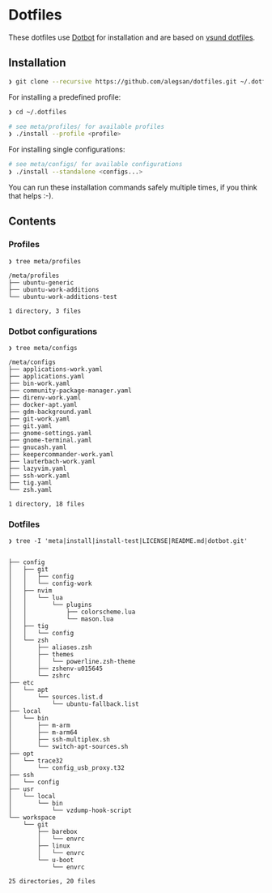 # Dotfiles

These dotfiles use [Dotbot](https://github.com/anishathalye/dotbot) for installation and are
based on [vsund dotfiles](https://github.com/vsund/dotfiles).

## Installation

```bash
❯ git clone --recursive https://github.com/alegsan/dotfiles.git ~/.dotfiles
```

For installing a predefined profile:

```bash
❯ cd ~/.dotfiles

# see meta/profiles/ for available profiles
❯ ./install --profile <profile>
```

For installing single configurations:

```bash
# see meta/configs/ for available configurations
❯ ./install --standalone <configs...>
```

You can run these installation commands safely multiple times, if you think that helps :-).

## Contents

### Profiles

```
❯ tree meta/profiles

/meta/profiles
├── ubuntu-generic
├── ubuntu-work-additions
└── ubuntu-work-additions-test

1 directory, 3 files
```

### Dotbot configurations

```
❯ tree meta/configs

/meta/configs
├── applications-work.yaml
├── applications.yaml
├── bin-work.yaml
├── community-package-manager.yaml
├── direnv-work.yaml
├── docker-apt.yaml
├── gdm-background.yaml
├── git-work.yaml
├── git.yaml
├── gnome-settings.yaml
├── gnome-terminal.yaml
├── gnucash.yaml
├── keepercommander-work.yaml
├── lauterbach-work.yaml
├── lazyvim.yaml
├── ssh-work.yaml
├── tig.yaml
└── zsh.yaml

1 directory, 18 files
```

### Dotfiles

```
❯ tree -I 'meta|install|install-test|LICENSE|README.md|dotbot.git'


├── config
│   ├── git
│   │   ├── config
│   │   └── config-work
│   ├── nvim
│   │   └── lua
│   │       └── plugins
│   │           ├── colorscheme.lua
│   │           └── mason.lua
│   ├── tig
│   │   └── config
│   └── zsh
│       ├── aliases.zsh
│       ├── themes
│       │   └── powerline.zsh-theme
│       ├── zshenv-u015645
│       └── zshrc
├── etc
│   └── apt
│       └── sources.list.d
│           └── ubuntu-fallback.list
├── local
│   └── bin
│       ├── m-arm
│       ├── m-arm64
│       ├── ssh-multiplex.sh
│       └── switch-apt-sources.sh
├── opt
│   └── trace32
│       └── config_usb_proxy.t32
├── ssh
│   └── config
├── usr
│   └── local
│       └── bin
│           └── vzdump-hook-script
└── workspace
    └── git
        ├── barebox
        │   └── envrc
        ├── linux
        │   └── envrc
        └── u-boot
            └── envrc

25 directories, 20 files
```
